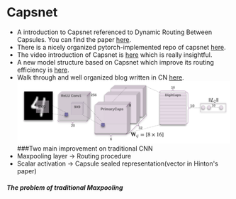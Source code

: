 # Capsnet
- A introduction to Capsnet referenced to Dynamic Routing Between Capsules. You can find the paper [here](https://arxiv.org/pdf/1710.09829.pdf).
- There is a nicely organized pytorch-implemented repo of capsnet [here](https://github.com/laubonghaudoi/CapsNet_guide_PyTorch).
- The video introduction of Capsnet is [here](https://pan.baidu.com/s/1bo03udL) which is really insightful.
- A new model structure based on Capsnet which improve its routing efficiency is [here](https://openreview.net/pdf?id=HJWLfGWRb).
- Walk through and well organized blog written in CN [here](https://zhuanlan.zhihu.com/p/30970675).
![alt text](png/model.png)
###Two main improvement on traditional CNN
- Maxpooling layer -> Routing procedure
- Scalar activation -> Capsule sealed representation(vector in Hinton's paper)
##### The problem of traditional Maxpooling

